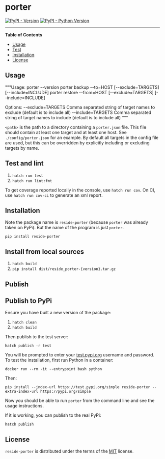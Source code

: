 # porter

[![PyPI - Version](https://img.shields.io/pypi/v/porter.svg)](https://pypi.org/project/porter)
[![PyPI - Python Version](https://img.shields.io/pypi/pyversions/porter.svg)](https://pypi.org/project/porter)

-----

**Table of Contents**

- [Usage](#usage)
- [Test](#test-and-lint)
- [Installation](#installation)
- [License](#license)

## Usage

"""Usage:
  porter --version
  porter backup <path> --to=HOST [--exclude=TARGETS] [--include=INCLUDE]
  porter restore <path> --from=HOST [--exclude=TARGETS] [--include=INCLUDE]

Options:
  --exclude=TARGETS  Comma separated string of target names to exclude (default is to include all)
  --include=TARGETS  Comma separated string of target names to include (default is to include all)
"""

`<path>` is the path to a directory containing a `porter.json` file. This file should contain at least one target 
and at least one host. See `./config/porter.json` for an example. By default all targets in the config file are used, 
but this can be overridden by explicitly including or excluding targets by name.

## Test and lint

1. `hatch run test`
2. `hatch run lint:fmt`

To get coverage reported locally in the console, use `hatch run cov`. 
On CI, use `hatch run cov-ci` to generate an xml report.

## Installation

Note the package name is `reside-porter` (because `porter` was already taken on PyPi). But the name of the program 
is just `porter`.

```console
pip install reside-porter
```

## Install from local sources

1. `hatch build`
2. `pip install dist/reside_porter-{version}.tar.gz`

## Publish

## Publish to PyPi

Ensure you have built a new version of the package:
1. `hatch clean`
2. `hatch build`

Then publish to the test server:

```console
hatch publish -r test
```

You will be prompted to enter your [test.pypi.org](https://test.pypi.org/legacy/) username and password.
To test the installation, first run Python in a container:

```
docker run --rm -it --entrypoint bash python
```

Then:

```
pip install --index-url https://test.pypi.org/simple reside-porter --extra-index-url https://pypi.org/simple
```

Now you should be able to run `porter` from the command line and see the usage instructions.

If it is working, you can publish to the real PyPi:

```console
hatch publish
```

## License

`reside-porter` is distributed under the terms of the [MIT](https://spdx.org/licenses/MIT.html) license.
